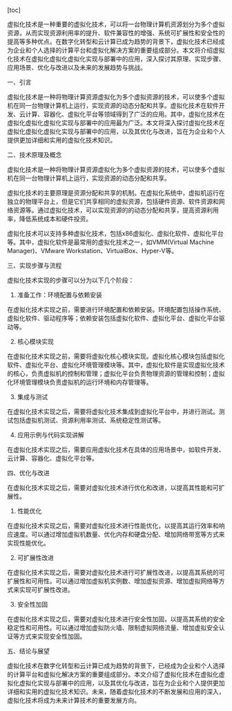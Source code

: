 
[toc]                    
                
                
虚拟化技术是一种重要的虚拟化技术，可以将一台物理计算机资源划分为多个虚拟资源，从而实现资源利用率的提升、软件兼容性的增强、系统可扩展性和安全性的提高等多种优点。在数字化转型和云计算已成为趋势的背景下，虚拟化技术已经成为企业和个人选择的计算平台和虚拟化解决方案的重要组成部分。本文将介绍虚拟化技术在虚拟化虚拟化虚拟化实现与部署中的应用，深入探讨其原理、实现步骤、应用场景、优化与改进以及未来的发展趋势与挑战。

一、引言

虚拟化技术是一种将物理计算资源虚拟化为多个虚拟资源的技术，可以使多个虚拟机在同一台物理计算机上运行，实现资源的动态分配和共享。虚拟化技术在软件开发、云计算、容器化、虚拟化平台等领域得到了广泛的应用。其中，虚拟化技术在虚拟化虚拟化虚拟化实现与部署中的应用最为广泛。本文将深入探讨虚拟化技术在虚拟化虚拟化虚拟化实现与部署中的应用，以及其优化与改进，旨在为企业和个人提供更加详细和实用的虚拟化技术知识。

二、技术原理及概念

虚拟化技术是一种将物理计算资源虚拟化为多个虚拟资源的技术，可以使多个虚拟机在同一台物理计算机上运行，实现资源的动态分配和共享。

虚拟化技术的主要原理是资源分配和共享的机制。在虚拟化系统中，虚拟机运行在独立的物理平台上，但是它们共享相同的虚拟资源，包括硬件资源、软件资源和网络资源等。通过虚拟化技术，可以实现资源的的动态分配和共享，提高资源利用率，降低系统成本和硬件投资。

虚拟化技术可以支持多种虚拟化技术，包括x86虚拟化、虚拟化软件、虚拟化平台等。其中，虚拟化软件是最常用的虚拟化技术之一，如VMM(Virtual Machine Manager)、VMware Workstation、VirtualBox、Hyper-V等。

三、实现步骤与流程

虚拟化技术实现的步骤可以分为以下几个阶段：

1. 准备工作：环境配置与依赖安装

在虚拟化技术实现之前，需要进行环境配置和依赖安装。环境配置包括操作系统、虚拟化软件、驱动程序等；依赖安装包括虚拟化软件、虚拟化平台、虚拟化平台驱动等。

2. 核心模块实现

在虚拟化技术实现之前，需要将虚拟化核心模块实现。虚拟化核心模块包括虚拟化软件、虚拟化平台、虚拟化环境管理模块等。其中，虚拟化软件是实现虚拟化技术的核心，负责虚拟机的控制和管理；虚拟化平台负责物理资源的管理和控制；虚拟化环境管理模块负责虚拟机的运行环境和内存管理等。

3. 集成与测试

在虚拟化技术实现之后，需要将虚拟化技术集成到虚拟化平台中，并进行测试。测试包括虚拟机测试、资源利用率测试、系统稳定性测试等。

4. 应用示例与代码实现讲解

在虚拟化技术实现之后，需要应用虚拟化技术在具体的应用场景中，如软件开发、云计算、容器化、虚拟化平台等。



四、优化与改进

在虚拟化技术实现之后，需要对虚拟化技术进行优化和改进，以提高其性能和可扩展性。

1. 性能优化

在虚拟化技术实现之后，需要对虚拟化技术进行性能优化，以提高其运行效率和响应速度。可以通过增加虚拟机数量、优化内存和硬盘分配、增加网络带宽等方式来实现性能优化。

2. 可扩展性改进

在虚拟化技术实现之后，需要对虚拟化技术进行可扩展性改进，以提高其系统的可扩展性和可用性。可以通过增加虚拟机实例数、增加虚拟资源、增加虚拟网络等方式来实现可扩展性改进。

3. 安全性加固

在虚拟化技术实现之后，需要对虚拟化技术进行安全性加固，以提高其系统的安全稳定性和可用性。可以通过增加虚拟防火墙、限制虚拟网络流量、增加虚拟安全认证等方式来实现安全性加固。

五、结论与展望

虚拟化技术在数字化转型和云计算已成为趋势的背景下，已经成为企业和个人选择的计算平台和虚拟化解决方案的重要组成部分。本文介绍了虚拟化技术在虚拟化虚拟化虚拟化实现与部署中的应用，以及其优化与改进，旨在为企业和个人提供更加详细和实用的虚拟化技术知识。未来，随着虚拟化技术的不断发展和应用的深入，虚拟化技术将成为未来计算技术的重要发展方向。

